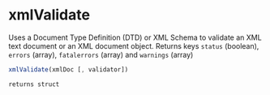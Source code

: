 # xmlValidate

Uses a Document Type Definition (DTD) or XML Schema to validate an XML text document or an XML document object. Returns keys `status` (boolean), `errors` (array), `fatalerrors` (array) and `warnings` (array)

```javascript
xmlValidate(xmlDoc [, validator])
```

```javascript
returns struct
```
